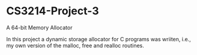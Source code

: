# CS3214-Project-3
A 64-bit Memory Allocator

In this project a dynamic storage allocator for C programs was wriiten, i.e., my own version
of the malloc, free and realloc routines.
